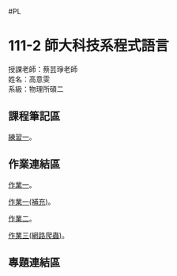 #PL  <br />
# 111-2 師大科技系程式語言  <br />
授課老師：蔡芸琤老師  <br />
姓名：高意雯  <br />
系級：物理所碩二  <br />
## 課程筆記區  <br />
<p><a href="https://github.com/Jamie0115/PL/blob/main/Practice1/HW_1.ipynb">練習一</a>。</p>

## 作業連結區  <br />
<p><a href="https://github.com/Jamie0115/PL/blob/main/HW_1/%E7%AC%AC%E4%B8%80%E9%80%B1%E4%BD%9C%E6%A5%AD.ipynb">作業一</a>。</p>
<p><a href="https://github.com/Jamie0115/PL/blob/main/Practice1/HW_1.ipynb">作業一(補充)</a>。</p>
<p><a href="https://github.com/Jamie0115/PL/blob/main/HW_2/HW_2.ipynb">作業二</a>。</p>
<p><a href="https://github.com/Jamie0115/PL/blob/main/HW_3/.ipynb_checkpoints/HW_3-checkpoint.ipynb">作業三(網路爬蟲)</a>。</p>

## 專題連結區  <br />
